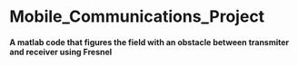 # Mobile_Communications_Project

#### A matlab code that figures the field with an obstacle between transmiter and receiver using Fresnel 
